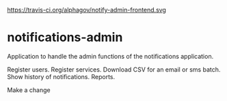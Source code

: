 https://travis-ci.org/alphagov/notify-admin-frontend.svg

# notifications-admin
Application to handle the admin functions of the notifications application.

Register users.
Register services.
Download CSV for an email or sms batch.
Show history of notifications.
Reports.

Make a change
